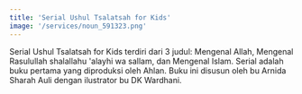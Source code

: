 ```yaml
---
title: 'Serial Ushul Tsalatsah for Kids'
image: '/services/noun_591323.png'
---
```


Serial Ushul Tsalatsah for Kids terdiri dari 3 judul: Mengenal Allah, Mengenal Rasulullah shalallahu 'alayhi wa sallam, dan Mengenal Islam. Serial adalah buku pertama yang diproduksi oleh Ahlan. Buku ini disusun oleh bu Arnida Sharah Auli dengan ilustrator bu DK Wardhani. 
